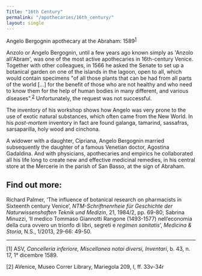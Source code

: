```yaml
---
Title: "16th Century"
permalink: "/apothecaries/16th_century/"
layout: single
---
```


Angelo Bergognin apothecary at the Abraham: 1589<sup>[1](#_ftn1)</sup>

Anzolo or Angelo Bergognin, until a few years ago known simply as 'Anzolo all'Abram', was one of the most active apothecaries in 16th-century Venice. Together with other colleagues, in 1566 he asked the Senate to set up a botanical garden on one of the islands in the lagoon, open to all, which would contain specimens "of all those plants that can be had from all parts of the world [...] for the benefit of those who are not healthy and who need to know them for the help of human bodies in many different, and various diseases".<sup>[2](#_ftn2)</sup> Unfortunately, the request was not successful.

The inventory of his workshop shows how Angelo was very prone to the use of exotic natural substances, which often came from the New World. In his _post-mortem_ inventory in fact are found galanga, tamarind, sassafras, sarsaparilla, holy wood and cinchona.

A widower with a daughter, Cipriana, Angelo Bergognin married subsequently the daughter of a famous Venetian doctor, Agostina Gadaldina. And with physicians, apothecaries and empirics he collaborated all his life long to create new and effective medicinal remedies, in his central store at the Mercerie in the parish of San Basso, at the sign of Abraham.

## Find out more: 
Richard Palmer, ‘The influence of botanical research on pharmacists in Sixteenth century Venice’, _NTM-Schriftnenrheie für Geschichte der Naturwissenshaften Teknik und Medizin_, 21, 1984/2, pp. 69-80; 
Sabrina Minuzzi, ‘Il medico Tommaso Giannotti Rangone (1493-1577) nell’economia della cura ovvero un trionfo di libri, segreti e _regimen sanitatis_’, _Medicina & Storia_, N.S., 1/2013, 29-66: 49-50.

----------

<a name="_ftn1">[1]</a> ASV, _Cancelleria inferiore, Miscellanea notai diversi, Inventari_, b. 43, n. 17, 1° dicembre 1589.

<a name="_ftn2">[2]</a> AVenice, Museo Correr Library, Mariegola 209, I, ff. 33v-34r
